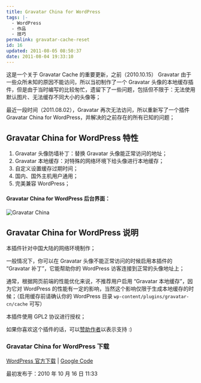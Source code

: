 ```yaml
---
title: Gravatar China for WordPress
tags: |-
  - WordPress
  - 作品
  - 技巧
permalink: gravatar-cache-reset
id: 16
updated: 2011-08-05 08:50:37
date: 2011-08-04 19:33:10
---
```


这是一个关于 Gravatar Cache 的重要更新，之前（2010.10.15） Gravatar 由于一些众所未知的原因不能访问，所以当初制作了一个 Gravatar 头像的本地缓存插件，但是由于当时编写的比较匆忙，遗留下了一些问题，包括但不限于：无法使用默认图片、无法缓存不同大小的头像等；

<!--more-->

最近一段时间（2011.08.02），Gravatar 再次无法访问，所以重新写了一个插件 Gravatar China for WordPress，并解决的之前存在的所有已知的问题；

## Gravatar China for WordPress 特性

1. Gravatar 头像防墙补丁：替换 Gravatar 头像能正常访问的地址；
2. Gravatar 本地缓存：对特殊的网络环境下给头像进行本地缓存；
3. 自定义设置缓存过期时间；
4. 国内、国外主机用户通用；
5. 完美兼容 WordPress；

#### Gravatar China for WordPress 后台界面：

![Gravatar China](/images/2011/08/2011-08-04_113426.png)

## Gravatar China for WordPress 说明

本插件针对中国大陆的网络环境制作；

一般情况下，你可以在 Gravatar 头像不能正常访问的时候启用本插件的 “Gravatar 补丁”，它能帮助你的 WordPress 访客连接到正常的头像地址上；

通常，根据网页前端的性能优化来说，不推荐用户启用 “Gravatar 本地缓存”，因为它对 WordPress 的性能有一定的影响，当然这个影响仅限于生成本地缓存的时候；（启用缓存前请确认你的 WordPress 目录 `wp-content/plugins/gravatar-cn/cache` 可写）

本插件使用 GPL2 协议进行授权；

如果你喜欢这个插件的话，可以[赞助作者](http://loo2k.com/donate/)以表示支持 :)

### Gravatar China for WordPress 下载

[WordPress 官方下载](http://wordpress.org/extend/plugins/gravatar-china/) | [Google Code](http://code.google.com/p/gravatar-china/downloads/list)

最初发布于：2010 年 10 月 16 日 11:33
